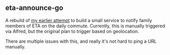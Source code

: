 ## eta-announce-go
A rebuild of [my earlier attempt](https://github.com/qbunt/eta-announce) to build a small service to notify family members of ETA on the daily commute. Currently, this is manually triggered via Alfred, but the original plan to trigger based on geolocation.

There are multiple issues with this, and really it's not hard to ping a URL manually.